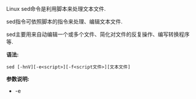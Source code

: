 Linux sed命令是利用脚本来处理文本文件.

sed指令可依照脚本的指令来处理、编辑文本文件.

sed主要用来自动编辑一个或多个文件、简化对文件的反复操作、编写转换程序等.

**语法:**

```
sed [-hnV][-e<script>][-f<script文件>][文本文件]
```

**参数说明:**

- -e<script>或--expression=<script> 以选项中指定的script来处理输入的文本文件。
- -f<script文件>或--file=<script文件> 以选项中指定的script文件来处理输入的文本文件。
- -h或--help 显示帮助。
- -n或--quiet或--silent 仅显示script处理后的结果。
- -V或--version 显示版本信息。

**动作说明:**

- a ：新增， a 的后面可以接字串，而这些字串会在新的一行出现(目前的下一行)～
- c ：取代， c 的后面可以接字串，这些字串可以取代 n1,n2 之间的行！
- d ：删除，因为是删除啊，所以 d 后面通常不接任何东东；
- i ：插入， i 的后面可以接字串，而这些字串会在新的一行出现(目前的上一行)；
- p ：打印，亦即将某个选择的数据印出。通常 p 会与参数 sed -n 一起运行～
- s ：取代，可以直接进行取代的工作哩！通常这个 s 的动作可以搭配正则表达式！例如 1,20s/old/new/g 就是啦！

**实例:**

在testfile文件的第四行后添加一行, 并将结果输出到标准输出:

```
sed -e '4a\newline' testfile
```

将testfile的内容列出并且打印出行号, 同时删除第2～5行:

```
nl testfile | sed '2,4d'
```

要删除第3行到最后一行:

```
nl testfile | sed '2, $d'
```

在第二行后加上'drink tea'：

```
nl testfile | sed '2a drink tea'
```

在第二行前加上'drink tea':

```
nl testfile | sed '2i drink tea'
```

将第2-5行的内容取代为'xxx':

```
nl testfile | sed '2,5c xxx'
```

搜索testfile中'oo'关键字的行:

```
nl testfile | sed -n '/00/p'
```

删除testfile中所有包含'oo'的行, 其他行输出:

```
nl testfile | sed '/oo/d'
```































